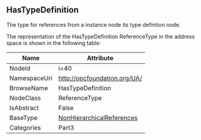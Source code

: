 <!-- objecttype -->
## HasTypeDefinition
The type for references from a instance node its type defintion node.  
<!-- end of text -->
The representation of the HasTypeDefinition ReferenceType in the address space is shown in the following table:  

|Name|Attribute|
|---|---|
|NodeId|i=40|
|NamespaceUri|http://opcfoundation.org/UA/|
|BrowseName|HasTypeDefinition|
|NodeClass|ReferenceType|
|IsAbstract|False|
|BaseType|[NonHierarchicalReferences](../../../Part3/ReferenceTypes/NonHierarchicalReferences/readme.md)|
|Categories|Part3|

